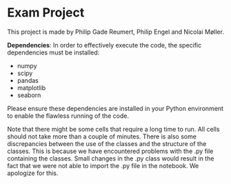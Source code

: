 # Exam Project

This project is made by Philip Gade Reumert, Philip Engel and Nicolai Møller.

**Dependencies**: In order to effectively execute the code, the specific dependencies must be installed:

- numpy
- scipy
- pandas
- matplotlib
- seaborn

Please ensure these dependencies are installed in your Python environment to enable the flawless running of the code.

Note that there might be some cells that require a long time to run. All cells should not take more than a couple of minutes. There is also some discrepancies between the use of the classes and the structure of the classes. This is because we have encountered problems with the .py file containing the classes. Small changes in the .py class would result in the fact that we were not able to import the .py file in the notebook. We apologize for this. 







